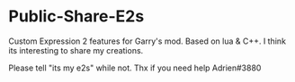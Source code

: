 # Public-Share-E2s
Custom Expression 2 features for Garry's mod. Based on lua &amp; C++. I think its interesting to share my creations.

Please tell "its my e2s" while not. Thx
if you need help
Adrien#3880